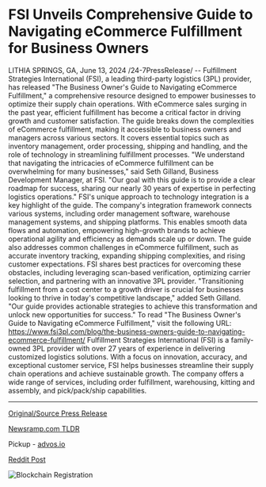 # FSI Unveils Comprehensive Guide to Navigating eCommerce Fulfillment for Business Owners

LITHIA SPRINGS, GA, June 13, 2024 /24-7PressRelease/ -- Fulfillment Strategies International (FSI), a leading third-party logistics (3PL) provider, has released "The Business Owner's Guide to Navigating eCommerce Fulfillment," a comprehensive resource designed to empower businesses to optimize their supply chain operations. With eCommerce sales surging in the past year, efficient fulfillment has become a critical factor in driving growth and customer satisfaction.  The guide breaks down the complexities of eCommerce fulfillment, making it accessible to business owners and managers across various sectors. It covers essential topics such as inventory management, order processing, shipping and handling, and the role of technology in streamlining fulfillment processes.  "We understand that navigating the intricacies of eCommerce fulfillment can be overwhelming for many businesses," said Seth Gilland, Business Development Manager, at FSI. "Our goal with this guide is to provide a clear roadmap for success, sharing our nearly 30 years of expertise in perfecting logistics operations."  FSI's unique approach to technology integration is a key highlight of the guide. The company's integration framework connects various systems, including order management software, warehouse management systems, and shipping platforms. This enables smooth data flows and automation, empowering high-growth brands to achieve operational agility and efficiency as demands scale up or down.  The guide also addresses common challenges in eCommerce fulfillment, such as accurate inventory tracking, expanding shipping complexities, and rising customer expectations. FSI shares best practices for overcoming these obstacles, including leveraging scan-based verification, optimizing carrier selection, and partnering with an innovative 3PL provider.  "Transitioning fulfillment from a cost center to a growth driver is crucial for businesses looking to thrive in today's competitive landscape," added Seth Gilland. "Our guide provides actionable strategies to achieve this transformation and unlock new opportunities for success."  To read "The Business Owner's Guide to Navigating eCommerce Fulfillment," visit the following URL: https://www.fsi3pl.com/blog/the-business-owners-guide-to-navigating-ecommerce-fulfillment/  Fulfillment Strategies International (FSI) is a family-owned 3PL provider with over 27 years of experience in delivering customized logistics solutions. With a focus on innovation, accuracy, and exceptional customer service, FSI helps businesses streamline their supply chain operations and achieve sustainable growth. The company offers a wide range of services, including order fulfillment, warehousing, kitting and assembly, and pick/pack/ship capabilities. 

---

[Original/Source Press Release](https://www.24-7pressrelease.com/press-release/511693/fsi-unveils-comprehensive-guide-to-navigating-ecommerce-fulfillment-for-business-owners)
                    

[Newsramp.com TLDR](https://newsramp.com/curated-news/fsi-releases-guide-to-ecommerce-fulfillment/4466d4b5bd5fbab3a0b9f13139498c14) 


Pickup - [advos.io](https://advos.io/en/fsi-releases-essential-guide-to-master-ecommerce-fulfillment-for-business-owners/20244112)
 



[Reddit Post](https://www.reddit.com/r/Business_NewsRamp/comments/1det20o/fsi_releases_guide_to_ecommerce_fulfillment/) 



![Blockchain Registration](https://cdn.newsramp.app/24-7PressRelease/qrcode/246/13/warpkfFD.webp)